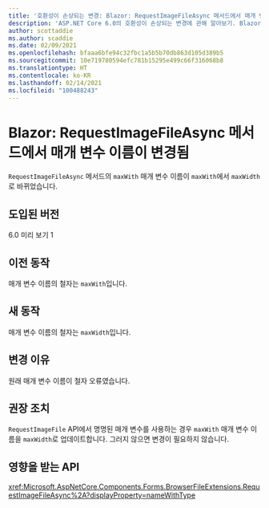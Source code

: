 ```yaml
---
title: '호환성이 손상되는 변경: Blazor: RequestImageFileAsync 메서드에서 매개 변수 이름이 변경됨'
description: 'ASP.NET Core 6.0의 호환성이 손상되는 변경에 관해 알아보기. Blazor: RequestImageFileAsync 메서드에서 매개 변수 이름이 변경됨'
author: scottaddie
ms.author: scaddie
ms.date: 02/09/2021
ms.openlocfilehash: bfaaa6bfe94c32fbc1a5b5b70db863d105d389b5
ms.sourcegitcommit: 10e719780594efc781b15295e499c66f316068b8
ms.translationtype: HT
ms.contentlocale: ko-KR
ms.lasthandoff: 02/14/2021
ms.locfileid: "100488243"
---
```

# <a name="blazor-parameter-name-changed-in-requestimagefileasync-method"></a>Blazor: RequestImageFileAsync 메서드에서 매개 변수 이름이 변경됨

`RequestImageFileAsync` 메서드의 `maxWith` 매개 변수 이름이 `maxWith`에서 `maxWidth`로 바뀌었습니다.

## <a name="version-introduced"></a>도입된 버전

6.0 미리 보기 1

## <a name="old-behavior"></a>이전 동작

매개 변수 이름의 철자는 `maxWith`입니다.

## <a name="new-behavior"></a>새 동작

매개 변수 이름의 철자는 `maxWidth`입니다.

## <a name="reason-for-change"></a>변경 이유

원래 매개 변수 이름이 철자 오류였습니다.

## <a name="recommended-action"></a>권장 조치

`RequestImageFile` API에서 명명된 매개 변수를 사용하는 경우 `maxWith` 매개 변수 이름을 `maxWidth`로 업데이트합니다. 그러지 않으면 변경이 필요하지 않습니다.

## <a name="affected-apis"></a>영향을 받는 API

<xref:Microsoft.AspNetCore.Components.Forms.BrowserFileExtensions.RequestImageFileAsync%2A?displayProperty=nameWithType>

<!--

## Category

ASP.NET Core

## Affected APIs

`Overload:Microsoft.AspNetCore.Components.Forms.BrowserFileExtensions.RequestImageFileAsync`

-->
